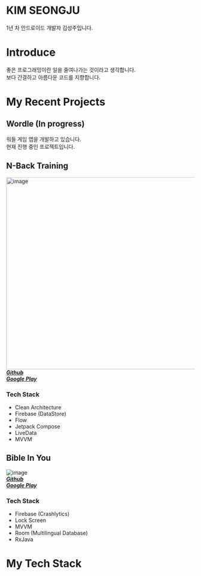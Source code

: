 # KIM SEONGJU

1년 차 안드로이드 개발자 김성주입니다.
# Introduce
좋은 프로그래밍이란 일을 줄여나가는 것이라고 생각합니다.<br>
보다 간결하고 아름다운 코드를 지향합니다.

# My Recent Projects
## Wordle (In progress)
워들 게임 앱을 개발하고 있습니다.<br>
현재 진행 중인 프로젝트입니다.

## N-Back Training
<img src="https://github.com/wing-tree/wing-tree/blob/master/image/graphic_image_en.png" alt="image" width="512"/><br>
[_**Github**_](https://github.com/wing-tree/n-back-training)<br>
[_**Google Play**_](https://play.google.com/store/apps/details?id=com.wing.tree.n.back.training)

### Tech Stack
- Clean Architecture
- Firebase (DataStore)
- Flow
- Jetpack Compose
- LiveData
- MVVM

## Bible In You
![image](https://github.com/wing-tree/wing-tree/blob/master/image/graphic_image_bible_in_you.png)<br>
[_**Github**_](https://github.com/wing-tree/bible-lock-screen)<br>
[_**Google Play**_](https://play.google.com/store/apps/details?id=com.duke.orca.android.kotlin.biblelockscreen)
### Tech Stack
- Firebase (Crashlytics)
- Lock Screen
- MVVM
- Room (Multilingual Database)
- RxJava

# My Tech Stack
